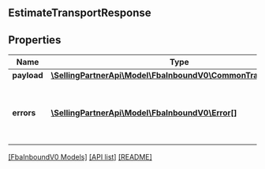 ## EstimateTransportResponse

## Properties

Name | Type | Description | Notes
------------ | ------------- | ------------- | -------------
**payload** | [**\SellingPartnerApi\Model\FbaInboundV0\CommonTransportResult**](CommonTransportResult.md) |  | [optional]
**errors** | [**\SellingPartnerApi\Model\FbaInboundV0\Error[]**](Error.md) | A list of error responses returned when a request is unsuccessful. | [optional]

[[FbaInboundV0 Models]](../) [[API list]](../../Api) [[README]](../../../README.md)
